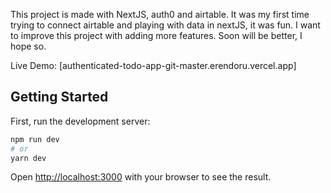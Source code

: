 This project is made with NextJS, auth0 and airtable. It was my first time trying to connect airtable and playing with data in nextJS, it was fun. I want to improve this project with adding more features. Soon will be better, I hope so.

Live Demo: [authenticated-todo-app-git-master.erendoru.vercel.app]

 
## Getting Started

First, run the development server:
```bash
npm run dev
# or
yarn dev
```

Open [http://localhost:3000](http://localhost:3000) with your browser to see the result.
